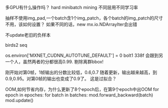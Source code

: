 多GPU有什么操作吗？
hard minibatch mining
不同层用不同学习率


抽样不使用img_pad,一个batch含1个img_patch，各个batch的img_patch的尺寸不用，该如何设置？
如果不同的话，new mx.io.NDArrayIter会出错


不update老旧的负样本

birds2 seq


os.environ['MXNET_CUDNN_AUTOTUNE_DEFAULT'] = 0
bolt1 338f
    会跟到另一个人，虽然两者的分都很高0.99.
剔除离群bbox!


刚开始对第0帧，1帧输出的分数比较低，0.6,0.7
随着更新，输出越来越高，到0.9,0.95。对第0帧的输出也变成了0.9了。
这是过拟合？

OOM,如何节省内存，为什么更新了8个epoch后，在第9个epoch中出OOM
for epoch in epoches:
    for batch in batches:
        mod.forward_backward(batch)
        mod.update()